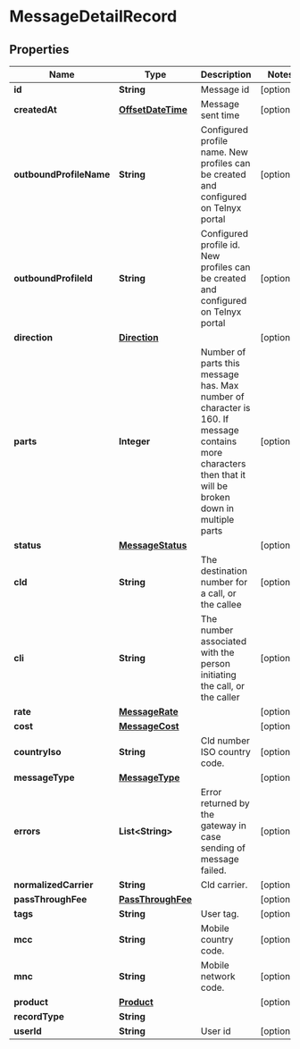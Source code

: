 

# MessageDetailRecord

## Properties

Name | Type | Description | Notes
------------ | ------------- | ------------- | -------------
**id** | **String** | Message id |  [optional]
**createdAt** | [**OffsetDateTime**](OffsetDateTime.md) | Message sent time |  [optional]
**outboundProfileName** | **String** | Configured profile name. New profiles can be created and configured on Telnyx portal |  [optional]
**outboundProfileId** | **String** | Configured profile id. New profiles can be created and configured on Telnyx portal |  [optional]
**direction** | [**Direction**](Direction.md) |  |  [optional]
**parts** | **Integer** | Number of parts this message has. Max number of character is 160. If message contains more characters then that it will be broken down in multiple parts |  [optional]
**status** | [**MessageStatus**](MessageStatus.md) |  |  [optional]
**cld** | **String** | The destination number for a call, or the callee |  [optional]
**cli** | **String** | The number associated with the person initiating the call, or the caller |  [optional]
**rate** | [**MessageRate**](MessageRate.md) |  |  [optional]
**cost** | [**MessageCost**](MessageCost.md) |  |  [optional]
**countryIso** | **String** | Cld number ISO country code. |  [optional]
**messageType** | [**MessageType**](MessageType.md) |  |  [optional]
**errors** | **List&lt;String&gt;** | Error returned by the gateway in case sending of message failed. |  [optional]
**normalizedCarrier** | **String** | Cld carrier. |  [optional]
**passThroughFee** | [**PassThroughFee**](PassThroughFee.md) |  |  [optional]
**tags** | **String** | User tag. |  [optional]
**mcc** | **String** | Mobile country code. |  [optional]
**mnc** | **String** | Mobile network code. |  [optional]
**product** | [**Product**](Product.md) |  |  [optional]
**recordType** | **String** |  | 
**userId** | **String** | User id |  [optional]



